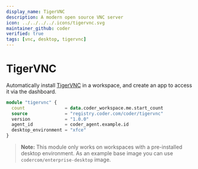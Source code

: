 ```yaml
---
display_name: TigerVNC
description: A modern open source VNC server
icon: ../../../../.icons/tigervnc.svg
maintainer_github: coder
verified: true
tags: [vnc, desktop, tigervnc]
---
```


# TigerVNC

Automatically install [TigerVNC](https://tigervnc.org/) in a workspace,
and create an app to access it via the dashboard.

```tf
module "tigervnc" {
  count               = data.coder_workspace.me.start_count
  source              = "registry.coder.com/coder/tigervnc"
  version             = "1.0.0"
  agent_id            = coder_agent.example.id
  desktop_environment = "xfce"
}
```

> **Note:** This module only works on workspaces with a pre-installed desktop
> environment. As an example base image you can use `codercom/enterprise-desktop`
> image.
